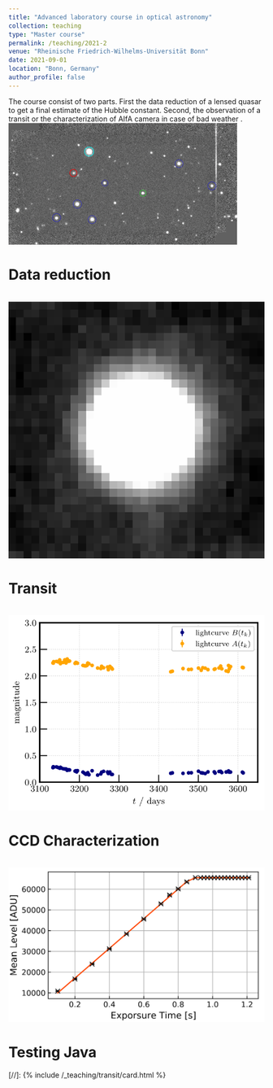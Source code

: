 ```yaml
---
title: "Advanced laboratory course in optical astronomy"
collection: teaching
type: "Master course"
permalink: /teaching/2021-2
venue: "Rheinische Friedrich-Wilhelms-Universität Bonn"
date: 2021-09-01
location: "Bonn, Germany"
author_profile: false
---
```


The course consist of two parts. First the data reduction of a lensed quasar to get a final estimate of the Hubble constant. Second, the observation of a transit or the characterization of AIfA camera in case of bad weather .
<br/><img src='/images/teaching/coadd_thumbnail.png'>

Data reduction
======
<br/><img src='/images/teaching/psf.png'>

Transit
======
<br/><img src='/images/teaching/lightcurves.png'>

CCD Characterization
======
<br/><img src='/images/teaching/darkcurrent1.png'>



Testing Java 
======
[//]: {% include /_teaching/transit/card.html %}